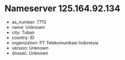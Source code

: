 # Nameserver 125.164.92.134

* as_number: 7713
* name: Unknown
* city: Tuban
* country: ID
* organization: PT Telekomunikasi Indonesia
* version: Unknown
* dnssec: Unknown
